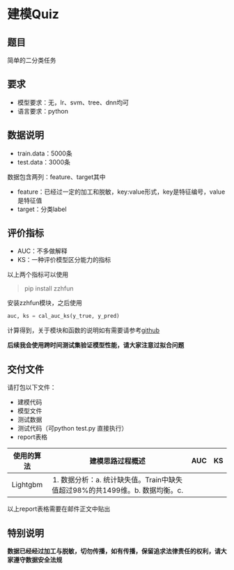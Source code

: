 # 建模Quiz

## 题目

简单的二分类任务

## 要求

* 模型要求：无，lr、svm、tree、dnn均可
* 语言要求：python

## 数据说明

* train.data：5000条
* test.data：3000条

数据包含两列：feature、target其中

* feature：已经过一定的加工和脱敏，key:value形式，key是特征编号，value是特征值
* target：分类label

## 评价指标

* AUC：不多做解释
* KS：一种评价模型区分能力的指标

以上两个指标可以使用

> pip install zzhfun

安装zzhfun模块，之后使用

```python
auc, ks = cal_auc_ks(y_true, y_pred)
```
计算得到，关于模块和函数的说明如有需要请参考[github](https://github.com/FlashSnail/zzhfun)

**后续我会使用跨时间测试集验证模型性能，请大家注意过拟合问题**


## 交付文件

请打包以下文件：

* 建模代码
* 模型文件
* 测试数据
* 测试代码（可python test.py 直接执行）
* report表格

| 使用的算法 | 建模思路过程概述 | AUC | KS |
| :--------: | :--------: | :--------: | :--------: |
| Lightgbm | 1. 数据分析：a. 统计缺失值。Train中缺失值超过98%的共1499维。b. 数据均衡。c. |       |       |

以上report表格需要在邮件正文中贴出

## 特别说明

**数据已经经过加工与脱敏，切勿传播，如有传播，保留追求法律责任的权利，请大家遵守数据安全法规**